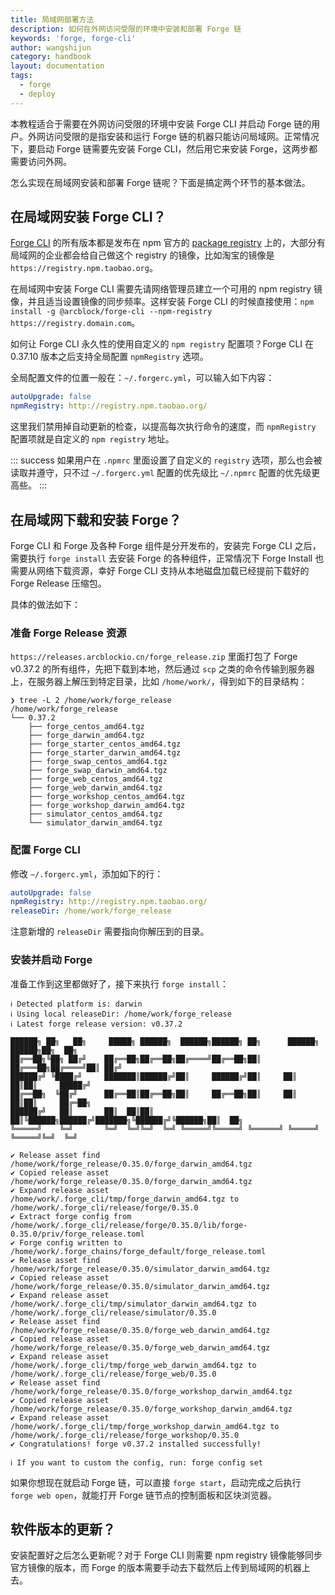 ```yaml
---
title: 局域网部署方法
description: 如何在外网访问受限的环境中安装和部署 Forge 链
keywords: 'forge, forge-cli'
author: wangshijun
category: handbook
layout: documentation
tags:
  - forge
  - deploy
---
```


本教程适合于需要在外网访问受限的环境中安装 Forge CLI 并启动 Forge 链的用户。外网访问受限的是指安装和运行 Forge 链的机器只能访问局域网。正常情况下，要启动 Forge 链需要先安装 Forge CLI，然后用它来安装 Forge，这两步都需要访问外网。

怎么实现在局域网安装和部署 Forge 链呢？下面是搞定两个环节的基本做法。

## 在局域网安装 Forge CLI？

[Forge CLI](https://www.npmjs.com/package/@arcblock/forge-cli) 的所有版本都是发布在 npm 官方的 [package registry](https://registry.npmjs.org) 上的，大部分有局域网的企业都会给自己做这个 registry 的镜像，比如淘宝的镜像是 `https://registry.npm.taobao.org`。

在局域网中安装 Forge CLI 需要先请网络管理员建立一个可用的 npm registry 镜像，并且适当设置镜像的同步频率。这样安装 Forge CLI 的时候直接使用：`npm install -g @arcblock/forge-cli --npm-registry https://registry.domain.com`。

如何让 Forge CLI 永久性的使用自定义的 `npm registry` 配置项？Forge CLI 在 0.37.10 版本之后支持全局配置 `npmRegistry` 选项。

全局配置文件的位置一般在：`~/.forgerc.yml`，可以输入如下内容：

```yaml
autoUpgrade: false
npmRegistry: http://registry.npm.taobao.org/
```

这里我们禁用掉自动更新的检查，以提高每次执行命令的速度，而 `npmRegistry` 配置项就是自定义的 `npm registry` 地址。

::: success
如果用户在 `.npmrc` 里面设置了自定义的 `registry` 选项，那么也会被读取并遵守，只不过 `~/.forgerc.yml` 配置的优先级比 `~/.npmrc` 配置的优先级更高些。
:::

## 在局域网下载和安装 Forge？

Forge CLI 和 Forge 及各种 Forge 组件是分开发布的，安装完 Forge CLI 之后，需要执行 `forge install` 去安装 Forge 的各种组件，正常情况下 Forge Install 也需要从网络下载资源，幸好 Forge CLI 支持从本地磁盘加载已经提前下载好的 Forge Release 压缩包。

具体的做法如下：

### 准备 Forge Release 资源

`https://releases.arcblockio.cn/forge_release.zip` 里面打包了 Forge v0.37.2 的所有组件，先把下载到本地，然后通过 `scp` 之类的命令传输到服务器上，在服务器上解压到特定目录，比如 `/home/work/`，得到如下的目录结构：

```shell
❯ tree -L 2 /home/work/forge_release
/home/work/forge_release
└── 0.37.2
    ├── forge_centos_amd64.tgz
    ├── forge_darwin_amd64.tgz
    ├── forge_starter_centos_amd64.tgz
    ├── forge_starter_darwin_amd64.tgz
    ├── forge_swap_centos_amd64.tgz
    ├── forge_swap_darwin_amd64.tgz
    ├── forge_web_centos_amd64.tgz
    ├── forge_web_darwin_amd64.tgz
    ├── forge_workshop_centos_amd64.tgz
    ├── forge_workshop_darwin_amd64.tgz
    ├── simulator_centos_amd64.tgz
    └── simulator_darwin_amd64.tgz
```

### 配置 Forge CLI

修改 `~/.forgerc.yml`，添加如下的行：

```yaml
autoUpgrade: false
npmRegistry: http://registry.npm.taobao.org/
releaseDir: /home/work/forge_release
```

注意新增的 `releaseDir` 需要指向你解压到的目录。

### 安装并启动 Forge

准备工作到这里都做好了，接下来执行 `forge install`：

```shell
ℹ Detected platform is: darwin
ℹ Using local releaseDir: /home/work/forge_release
ℹ Latest forge release version: v0.37.2

██████╗ ██╗   ██╗     █████╗ ██████╗  ██████╗██████╗ ██╗      ██████╗  ██████╗██╗  ██╗
██╔══██╗╚██╗ ██╔╝    ██╔══██╗██╔══██╗██╔════╝██╔══██╗██║     ██╔═══██╗██╔════╝██║ ██╔╝
██████╔╝ ╚████╔╝     ███████║██████╔╝██║     ██████╔╝██║     ██║   ██║██║     █████╔╝
██╔══██╗  ╚██╔╝      ██╔══██║██╔══██╗██║     ██╔══██╗██║     ██║   ██║██║     ██╔═██╗
██████╔╝   ██║       ██║  ██║██║  ██║╚██████╗██████╔╝███████╗╚██████╔╝╚██████╗██║  ██╗
╚═════╝    ╚═╝       ╚═╝  ╚═╝╚═╝  ╚═╝ ╚═════╝╚═════╝ ╚══════╝ ╚═════╝  ╚═════╝╚═╝  ╚═╝

✔ Release asset find /home/work/forge_release/0.35.0/forge_darwin_amd64.tgz
✔ Copied release asset /home/work/forge_release/0.35.0/forge_darwin_amd64.tgz
✔ Expand release asset /home/work/.forge_cli/tmp/forge_darwin_amd64.tgz to /home/work/.forge_cli/release/forge/0.35.0
✔ Extract forge config from /home/work/.forge_cli/release/forge/0.35.0/lib/forge-0.35.0/priv/forge_release.toml
✔ Forge config written to /home/work/.forge_chains/forge_default/forge_release.toml
✔ Release asset find /home/work/forge_release/0.35.0/simulator_darwin_amd64.tgz
✔ Copied release asset /home/work/forge_release/0.35.0/simulator_darwin_amd64.tgz
✔ Expand release asset /home/work/.forge_cli/tmp/simulator_darwin_amd64.tgz to /home/work/.forge_cli/release/simulator/0.35.0
✔ Release asset find /home/work/forge_release/0.35.0/forge_web_darwin_amd64.tgz
✔ Copied release asset /home/work/forge_release/0.35.0/forge_web_darwin_amd64.tgz
✔ Expand release asset /home/work/.forge_cli/tmp/forge_web_darwin_amd64.tgz to /home/work/.forge_cli/release/forge_web/0.35.0
✔ Release asset find /home/work/forge_release/0.35.0/forge_workshop_darwin_amd64.tgz
✔ Copied release asset /home/work/forge_release/0.35.0/forge_workshop_darwin_amd64.tgz
✔ Expand release asset /home/work/.forge_cli/tmp/forge_workshop_darwin_amd64.tgz to /home/work/.forge_cli/release/forge_workshop/0.35.0
✔ Congratulations! forge v0.37.2 installed successfully!

ℹ If you want to custom the config, run: forge config set
```

如果你想现在就启动 Forge 链，可以直接 `forge start`，启动完成之后执行 `forge web open`，就能打开 Forge 链节点的控制面板和区块浏览器。

## 软件版本的更新？

安装配置好之后怎么更新呢？对于 Forge CLI 则需要 npm registry 镜像能够同步官方镜像的版本，而 Forge 的版本需要手动去下载然后上传到局域网的机器上去。
